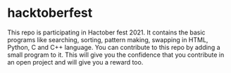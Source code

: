 # hacktoberfest
This repo is participating in Hactober fest 2021. It contains the
basic programs like searching, sorting, pattern making, swapping 
in HTML, Python, C and C++ language. You can contribute to this 
repo by adding a small program to it. This will give you the
confidence that you contribute in an open project and will give 
you a reward too. 
